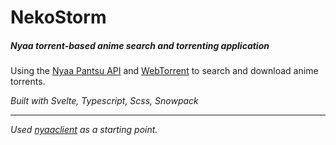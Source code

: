 # NekoStorm

##### Nyaa torrent-based anime search and torrenting application

Using the [Nyaa Pantsu API](https://nyaa.net/apidoc) and [WebTorrent](https://webtorrent.io/) to search and download anime torrents.

_Built with Svelte, Typescript, Scss, Snowpack_

---

_Used [nyaaclient](https://github.com/hongkiulam/nyaaclient) as a starting point._
